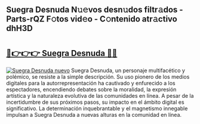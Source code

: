 ## Suegra Desnuda N𝚞𝚎vos desn𝚞dos filtr𝚊dos - Parts-rQZ F𝚘tos vid𝚎o - C𝚘ntenido atr𝚊ctivo dhH3D

# <h2><a href="http://mb041m0.tromn.icu/?c=Suegra+Desnuda">🔗👉👉👉 Suegra Desnuda 🔗🔗</a></h2>

[![Suegra Desnuda nuevo](https://i.imgur.com/pEAQMta.gif)](http://mb041m0.tromn.icu/?c=Suegra+Desnuda)
Suegra Desnuda, un personaje multifacético y polémico, se resiste a la simple descripción. Su uso pionero de los medios digitales para la autorrepresentación ha cautivado y enfurecido a los espectadores, encendiendo debates sobre la moralidad, la expresión artística y la naturaleza evolutiva de las comunidades en línea. A pesar de la incertidumbre de sus próximos pasos, su impacto en el ámbito digital es significativo. La determinación inquebrantable y el magnetismo innegable impulsan a Suegra Desnuda a nuevas alturas en la comunidad en línea.
